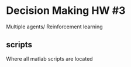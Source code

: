 # Decision Making HW #3
Multiple agents/ Reinforcement learning
## scripts
Where all matlab scripts are located
